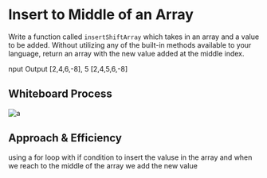 # Insert to Middle of an Array
<!-- Description of the challenge -->
Write a function called `insertShiftArray` which takes in an array and a value to be added. Without utilizing any of the built-in methods available to your language, return an array with the new value added at the middle index.

nput	            Output
[2,4,6,-8], 5	   [2,4,5,6,-8]
## Whiteboard Process
<!-- Embedded whiteboard image -->
![a](./assets/insert_array.png)

## Approach & Efficiency
<!-- What approach did you take? Discuss Why. What is the Big O space/time for this approach? -->

using a for loop with if condition to insert the valuse in the array and 
when we reach to the middle of the array we add the new value 
